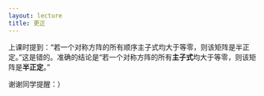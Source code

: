 ```yaml
---
layout: lecture
title: 更正
---
```


上课时提到：“若一个对称方阵的所有顺序主子式均大于等零，则该矩阵是半正定。”这是错的。准确的结论是“若一个对称方阵的所有**主子式**均大于等零，则该矩阵是**半正定**。”

谢谢同学提醒：）